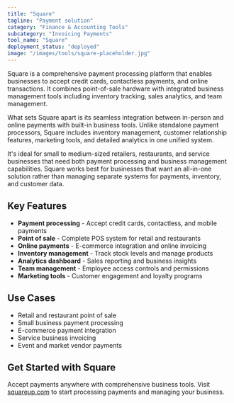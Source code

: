 ```yaml
---
title: "Square"
tagline: "Payment solution"
category: "Finance & Accounting Tools"
subcategory: "Invoicing Payments"
tool_name: "Square"
deployment_status: "deployed"
image: "/images/tools/square-placeholder.jpg"
---
```

Square is a comprehensive payment processing platform that enables businesses to accept credit cards, contactless payments, and online transactions. It combines point-of-sale hardware with integrated business management tools including inventory tracking, sales analytics, and team management.

What sets Square apart is its seamless integration between in-person and online payments with built-in business tools. Unlike standalone payment processors, Square includes inventory management, customer relationship features, marketing tools, and detailed analytics in one unified system.

It's ideal for small to medium-sized retailers, restaurants, and service businesses that need both payment processing and business management capabilities. Square works best for businesses that want an all-in-one solution rather than managing separate systems for payments, inventory, and customer data.

## Key Features

- **Payment processing** - Accept credit cards, contactless, and mobile payments
- **Point of sale** - Complete POS system for retail and restaurants
- **Online payments** - E-commerce integration and online invoicing
- **Inventory management** - Track stock levels and manage products
- **Analytics dashboard** - Sales reporting and business insights
- **Team management** - Employee access controls and permissions
- **Marketing tools** - Customer engagement and loyalty programs

## Use Cases

- Retail and restaurant point of sale
- Small business payment processing
- E-commerce payment integration
- Service business invoicing
- Event and market vendor payments

## Get Started with Square

Accept payments anywhere with comprehensive business tools. Visit [squareup.com](https://squareup.com) to start processing payments and managing your business.

